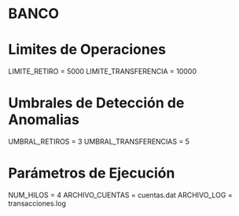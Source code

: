 # BANCO
# Limites de Operaciones
LIMITE_RETIRO = 5000
LIMITE_TRANSFERENCIA = 10000
# Umbrales de Detección de Anomalias
UMBRAL_RETIROS = 3
UMBRAL_TRANSFERENCIAS = 5
# Parámetros de Ejecución
NUM_HILOS = 4
ARCHIVO_CUENTAS = cuentas.dat
ARCHIVO_LOG = transacciones.log
